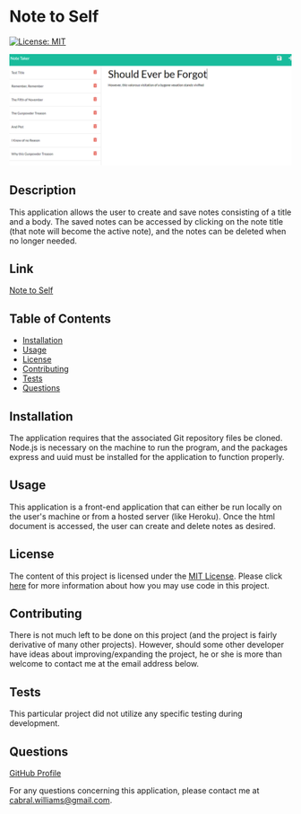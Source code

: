 # Note to Self

  [![License: MIT](https://img.shields.io/badge/License-MIT-yellow.svg)](https://opensource.org/licenses/MIT)

  ![I merely played my part.](./public/assets/images/vendetta_image1.PNG)

  ## Description
  This application allows the user to create and save notes consisting of a title and a body.  The saved notes can be accessed by clicking on the note title (that note will become the active note), and the notes can be deleted when no longer needed.
  
  ## Link
  [Note to Self](https://ancient-anchorage-91056.herokuapp.com/)
  
  ## Table of Contents
  
  * [Installation](#installation)
  * [Usage](#usage)
  * [License](#license)
  * [Contributing](#contributing)
  * [Tests](#tests)
  * [Questions](#questions)
  
  ## Installation
  
  The application requires that the associated Git repository files be cloned.  Node.js is necessary on the machine to run the program, and the packages express and uuid must be installed for the application to function properly.
  
  ## Usage
  
  This application is a front-end application that can either be run locally on the user's machine or from a hosted server (like Heroku).  Once the html document is accessed, the user can create and delete notes as desired.
  
  ## License
  
  The content of this project is licensed under the [MIT License](https://opensource.org/licenses/MIT).  Please click [here](https://opensource.org/licenses/MIT) for more information about how you may use code in this project.

  ## Contributing

  There is not much left to be done on this project (and the project is fairly derivative of many other projects).  However, should some other developer have ideas about improving/expanding the project, he or she is more than welcome to contact me at the email address below.
  
  
  ## Tests
  
  This particular project did not utilize any specific testing during development.
  
  ## Questions
  [GitHub Profile](http://github.com/cabralwilliams)
  
  For any questions concerning this application, please contact me at cabral.williams@gmail.com.
